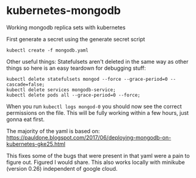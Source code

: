 # kubernetes-mongodb
Working mongodb replica sets with kubernetes


First generate a secret using the generate secret script

```
kubectl create -f mongodb.yaml
```


Other useful things:
Statefulsets aren't deleted in the same way as other things so here is an easy teardown for debugging stuff:
```
kubectl delete statefulsets mongod --force --grace-period=0 --cascade=false;
kubectl delete services mongodb-service;
kubectl delete pods all --grace-period=0 --force;
```

When you run `kubectl logs mongod-0` you should now see the correct permissions on the file.
This will be fully working within a few hours, just gonna eat first.


The majority of the yaml is based on:
https://pauldone.blogspot.com/2017/06/deploying-mongodb-on-kubernetes-gke25.html

This fixes some of the bugs that were present in that yaml were a pain to figure out. Figured I would share. This also works locally with minikube (version 0.26) independent of google cloud.